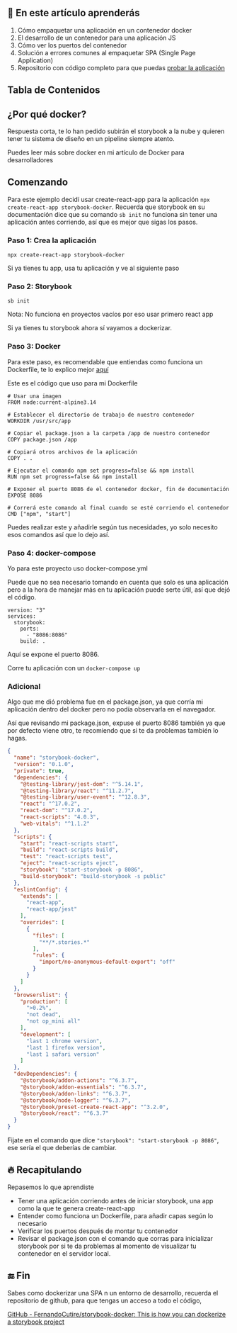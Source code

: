 

## 📰 En este artículo aprenderás

1. Cómo empaquetar una aplicación en un contenedor docker
2. El desarrollo de un contenedor para una aplicación JS
3. Cómo ver los puertos del contenedor
4. Solución a errores comunes al empaquetar SPA (Single Page Application)
5. Repositorio con código completo para que puedas [probar la aplicación](https://github.com/FernandoCutire/storybook-docker) 

## Tabla de Contenidos

## ¿Por qué docker?

Respuesta corta, te lo han pedido subirán el storybook a la nube y quieren tener tu sistema de diseño en un pipeline siempre atento.

Puedes leer más sobre docker en mi artículo de Docker para desarrolladores

## Comenzando

Para este ejemplo decidí usar create-react-app para la aplicación `npx create-react-app storybook-docker`. Recuerda que storybook en su documentación dice que su comando `sb init` no funciona sin tener una aplicación antes corriendo, así que es mejor que sigas los pasos.

### Paso 1: Crea la aplicación

`npx create-react-app storybook-docker`

Si ya tienes tu app, usa tu aplicación y ve al siguiente paso

### Paso 2: Storybook

`sb init`

Nota: No funciona en proyectos vacíos por eso usar primero react app

Si ya tienes tu storybook ahora sí vayamos a dockerizar.

### Paso 3: Docker

Para este paso, es recomendable que entiendas como funciona un Dockerfile, te lo explico mejor [aquí](https://github.com/FernandoCutire/storybook-docker)

Este es el código que uso para mi Dockerfile

```docker
# Usar una imagen  
FROM node:current-alpine3.14

# Establecer el directorio de trabajo de nuestro contenedor
WORKDIR /usr/src/app

# Copiar el package.json a la carpeta /app de nuestro contenedor
COPY package.json /app

# Copiará otros archivos de la aplicación
COPY . .

# Ejecutar el comando npm set progress=false && npm install
RUN npm set progress=false && npm install

# Exponer el puerto 8086 de el contenedor docker, fin de documentación
EXPOSE 8086

# Correrá este comando al final cuando se esté corriendo el contenedor
CMD ["npm", "start"]
```

Puedes realizar este y añadirle según tus necesidades, yo solo necesito esos comandos así que lo dejo así.

### Paso 4: docker-compose

Yo para este proyecto uso docker-compose.yml

Puede que no sea necesario tomando en cuenta que solo es una aplicación pero a la hora de manejar más en tu aplicación puede serte útil, así que dejó el código.

```docker
version: "3"
services:
  storybook:
    ports:
      - "8086:8086"
    build: .
```

Aquí se expone el puerto 8086.

Corre tu aplicación con un `docker-compose up`

### Adicional

Algo que me dió problema fue en el package.json, ya que corría mi aplicación dentro del docker pero no podía observarla en el navegador.

Así que revisando mi package.json, expuse el puerto 8086 también ya que por defecto viene otro, te recomiendo que si te da problemas también lo hagas.

```json
{
  "name": "storybook-docker",
  "version": "0.1.0",
  "private": true,
  "dependencies": {
    "@testing-library/jest-dom": "^5.14.1",
    "@testing-library/react": "^11.2.7",
    "@testing-library/user-event": "^12.8.3",
    "react": "^17.0.2",
    "react-dom": "^17.0.2",
    "react-scripts": "4.0.3",
    "web-vitals": "^1.1.2"
  },
  "scripts": {
    "start": "react-scripts start",
    "build": "react-scripts build",
    "test": "react-scripts test",
    "eject": "react-scripts eject",
    "storybook": "start-storybook -p 8086",
    "build-storybook": "build-storybook -s public"
  },
  "eslintConfig": {
    "extends": [
      "react-app",
      "react-app/jest"
    ],
    "overrides": [
      {
        "files": [
          "**/*.stories.*"
        ],
        "rules": {
          "import/no-anonymous-default-export": "off"
        }
      }
    ]
  },
  "browserslist": {
    "production": [
      ">0.2%",
      "not dead",
      "not op_mini all"
    ],
    "development": [
      "last 1 chrome version",
      "last 1 firefox version",
      "last 1 safari version"
    ]
  },
  "devDependencies": {
    "@storybook/addon-actions": "^6.3.7",
    "@storybook/addon-essentials": "^6.3.7",
    "@storybook/addon-links": "^6.3.7",
    "@storybook/node-logger": "^6.3.7",
    "@storybook/preset-create-react-app": "^3.2.0",
    "@storybook/react": "^6.3.7"
  }
}
```

Fijate en el comando que dice `"storybook": "start-storybook -p 8086"`, ese sería el que deberías de cambiar.

## 🔥 Recapitulando

Repasemos lo que aprendiste

- Tener una aplicación corriendo antes de iniciar storybook, una app como la que te genera create-react-app
- Entender como funciona un Dockerfile, para añadir capas según lo necesario
- Verificar los puertos después de montar tu contenedor
- Revisar el package.json con el comando que corras para inicializar storybook por si te da problemas al momento de visualizar tu contenedor en el servidor local.

## 🔚 Fin

Sabes como dockerizar una SPA n un entorno de desarrollo, recuerda el repositorio de github, para que tengas un acceso a todo el código,

[GitHub - FernandoCutire/storybook-docker: This is how you can dockerize a storybook project](https://github.com/FernandoCutire/storybook-docker)
